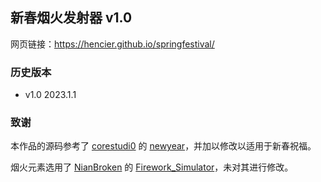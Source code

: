 ## 新春烟火发射器 v1.0

网页链接：<https://hencier.github.io/springfestival/>

### 历史版本

- v1.0 2023.1.1

### 致谢

本作品的源码参考了 [corestudi0](https://github.com/corestudi0) 的 [newyear](https://github.com/corestudi0/corestudi0.github.io/tree/d51966ce536e14c6c422f8e6587125911c7e52fc/newyear)，并加以修改以适用于新春祝福。

烟火元素选用了 [NianBroken](https://github.com/NianBroken) 的 [Firework_Simulator](https://github.com/NianBroken/Firework_Simulator)，未对其进行修改。